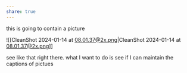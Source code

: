 ```yaml
---
share: true
---
```




this is going to contain a picture

![[CleanShot 2024-01-14 at 08.01.37@2x.png|CleanShot 2024-01-14 at 08.01.37@2x.png]]

see like that right there.  what I want to do is see if I can maintain the captions of pictues 